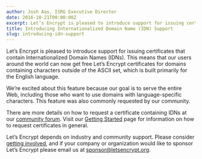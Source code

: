 ```yaml
---
author: Josh Aas, ISRG Executive Director
date: 2016-10-21T00:00:00Z
excerpt: Let’s Encrypt is pleased to introduce support for issuing certificates that contain Internationalized Domain Names (IDNs).
title: Introducing Internationalized Domain Name (IDN) Support
slug: introducing-idn-support
---
```


Let’s Encrypt is pleased to introduce support for issuing certificates that contain Internationalized Domain Names (IDNs). This means that our users around the world can now get free Let’s Encrypt certificates for domains containing characters outside of the ASCII set, which is built primarily for the English language.

We’re excited about this feature because our goal is to serve the entire Web, including those who want to use domains with language-specific characters. This feature was also commonly requested by our community.

There are more details on how to request a certificate containing IDNs at our [community forum](https://community.letsencrypt.org/t/idn-support-enabled/21469). Visit our [Getting Started](https://letsencrypt.org/getting-started/) page for information on how to request certificates in general.

Let’s Encrypt depends on industry and community support. Please consider [getting involved](https://letsencrypt.org/getinvolved/), and if your company or organization would like to sponsor Let’s Encrypt please email us at <sponsor@letsencrypt.org>.